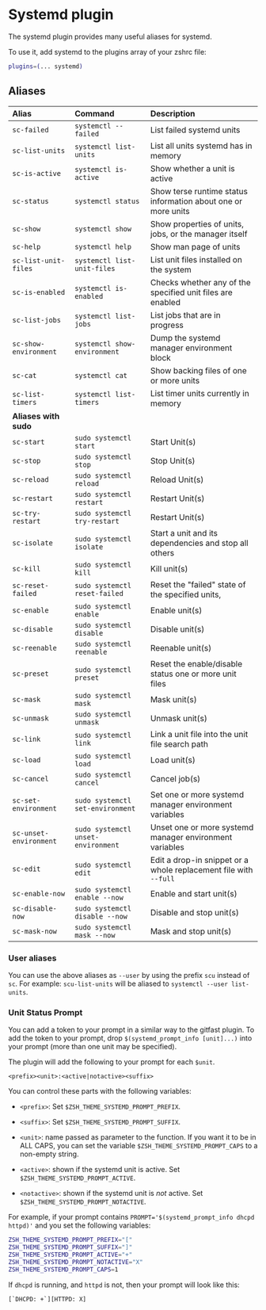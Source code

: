 # Systemd plugin

The systemd plugin provides many useful aliases for systemd.

To use it, add systemd to the plugins array of your zshrc file:

```zsh
plugins=(... systemd)
```

## Aliases

| Alias                  | Command                            | Description                                                      |
| :--------------------- | :--------------------------------- | :--------------------------------------------------------------- |
| `sc-failed`            | `systemctl --failed`               | List failed systemd units                                        |
| `sc-list-units`        | `systemctl list-units`             | List all units systemd has in memory                             |
| `sc-is-active`         | `systemctl is-active`              | Show whether a unit is active                                    |
| `sc-status`            | `systemctl status`                 | Show terse runtime status information about one or more units    |
| `sc-show`              | `systemctl show`                   | Show properties of units, jobs, or the manager itself            |
| `sc-help`              | `systemctl help`                   | Show man page of units                                           |
| `sc-list-unit-files`   | `systemctl list-unit-files`        | List unit files installed on the system                          |
| `sc-is-enabled`        | `systemctl is-enabled`             | Checks whether any of the specified unit files are enabled       |
| `sc-list-jobs`         | `systemctl list-jobs`              | List jobs that are in progress                                   |
| `sc-show-environment`  | `systemctl show-environment`       | Dump the systemd manager environment block                       |
| `sc-cat`               | `systemctl cat`                    | Show backing files of one or more units                          |
| `sc-list-timers`       | `systemctl list-timers`            | List timer units currently in memory                             |
| **Aliases with sudo**  |                                    |                                                                  |
| `sc-start`             | `sudo systemctl start`             | Start Unit(s)                                                    |
| `sc-stop`              | `sudo systemctl stop`              | Stop Unit(s)                                                     |
| `sc-reload`            | `sudo systemctl reload`            | Reload Unit(s)                                                   |
| `sc-restart`           | `sudo systemctl restart`           | Restart Unit(s)                                                  |
| `sc-try-restart`       | `sudo systemctl try-restart`       | Restart Unit(s)                                                  |
| `sc-isolate`           | `sudo systemctl isolate`           | Start a unit and its dependencies and stop all others            |
| `sc-kill`              | `sudo systemctl kill`              | Kill unit(s)                                                     |
| `sc-reset-failed`      | `sudo systemctl reset-failed`      | Reset the "failed" state of the specified units,                 |
| `sc-enable`            | `sudo systemctl enable`            | Enable unit(s)                                                   |
| `sc-disable`           | `sudo systemctl disable`           | Disable unit(s)                                                  |
| `sc-reenable`          | `sudo systemctl reenable`          | Reenable unit(s)                                                 |
| `sc-preset`            | `sudo systemctl preset`            | Reset the enable/disable status one or more unit files           |
| `sc-mask`              | `sudo systemctl mask`              | Mask unit(s)                                                     |
| `sc-unmask`            | `sudo systemctl unmask`            | Unmask unit(s)                                                   |
| `sc-link`              | `sudo systemctl link`              | Link a unit file into the unit file search path                  |
| `sc-load`              | `sudo systemctl load`              | Load unit(s)                                                     |
| `sc-cancel`            | `sudo systemctl cancel`            | Cancel job(s)                                                    |
| `sc-set-environment`   | `sudo systemctl set-environment`   | Set one or more systemd manager environment variables            |
| `sc-unset-environment` | `sudo systemctl unset-environment` | Unset one or more systemd manager environment variables          |
| `sc-edit`              | `sudo systemctl edit`              | Edit a drop-in snippet or a whole replacement file with `--full` |
| `sc-enable-now`        | `sudo systemctl enable --now`      | Enable and start unit(s)                                         |
| `sc-disable-now`       | `sudo systemctl disable --now`     | Disable and stop unit(s)                                         |
| `sc-mask-now`          | `sudo systemctl mask --now`        | Mask and stop unit(s)                                            |

### User aliases

You can use the above aliases as `--user` by using the prefix `scu` instead of
`sc`. For example: `scu-list-units` will be aliased to
`systemctl --user list-units`.

### Unit Status Prompt

You can add a token to your prompt in a similar way to the gitfast plugin. To
add the token to your prompt, drop `$(systemd_prompt_info [unit]...)` into your
prompt (more than one unit may be specified).

The plugin will add the following to your prompt for each `$unit`.

```text
<prefix><unit>:<active|notactive><suffix>
```

You can control these parts with the following variables:

-   `<prefix>`: Set `$ZSH_THEME_SYSTEMD_PROMPT_PREFIX`.

-   `<suffix>`: Set `$ZSH_THEME_SYSTEMD_PROMPT_SUFFIX`.

-   `<unit>`: name passed as parameter to the function. If you want it to be in
    ALL CAPS, you can set the variable `$ZSH_THEME_SYSTEMD_PROMPT_CAPS` to a
    non-empty string.

-   `<active>`: shown if the systemd unit is active. Set
    `$ZSH_THEME_SYSTEMD_PROMPT_ACTIVE`.

-   `<notactive>`: shown if the systemd unit is _not_ active. Set
    `$ZSH_THEME_SYSTEMD_PROMPT_NOTACTIVE`.

For example, if your prompt contains
`PROMPT='$(systemd_prompt_info dhcpd httpd)'` and you set the following
variables:

```sh
ZSH_THEME_SYSTEMD_PROMPT_PREFIX="["
ZSH_THEME_SYSTEMD_PROMPT_SUFFIX="]"
ZSH_THEME_SYSTEMD_PROMPT_ACTIVE="+"
ZSH_THEME_SYSTEMD_PROMPT_NOTACTIVE="X"
ZSH_THEME_SYSTEMD_PROMPT_CAPS=1
```

If `dhcpd` is running, and `httpd` is not, then your prompt will look like this:

```text
[`DHCPD: +`][HTTPD: X]
```
